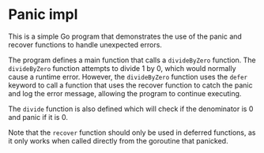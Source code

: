 # Panic impl

This is a simple Go program that demonstrates the use of the panic and recover functions to handle unexpected errors.

The program defines a main function that calls a `divideByZero` function. The `divideByZero` function attempts to divide 1 by 0, which would normally cause a runtime error. However, the `divideByZero` function uses the `defer` keyword to call a function that uses the recover function to catch the panic and log the error message, allowing the program to continue executing.

The `divide` function is also defined which will check if the denominator is 0 and panic if it is 0.

Note that the `recover` function should only be used in deferred functions, as it only works when called directly from the goroutine that panicked.
